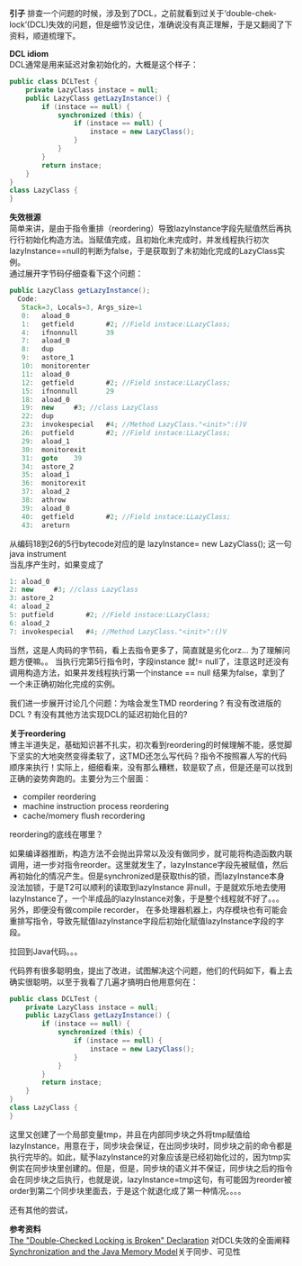 **引子** 
排查一个问题的时候，涉及到了DCL，之前就看到过关于‘double-chek-lock’(DCL)失效的问题，但是细节没记住，准确说没有真正理解，于是又翻阅了下资料，顺道梳理下。  

**DCL idiom**  
DCL通常是用来延迟对象初始化的，大概是这个样子：  
```java 
public class DCLTest {
    private LazyClass instace = null;
    public LazyClass getLazyInstance() {
        if (instace == null) {
            synchronized (this) {
                if (instace == null) {
                    instace = new LazyClass();
                }
            }
        }
        return instace;
    }
}
class LazyClass {
}
```  
**失效根源**   
简单来讲，是由于指令重排（reordering）导致lazyInstance字段先赋值然后再执行行初始化构造方法。当赋值完成，且初始化未完成时，并发线程执行初次lazyInstance==null的判断为false，于是获取到了未初始化完成的LazyClass实例。  
通过展开字节码仔细查看下这个问题：  

```java
public LazyClass getLazyInstance();
  Code:
   Stack=3, Locals=3, Args_size=1
   0:   aload_0
   1:   getfield        #2; //Field instace:LLazyClass;
   4:   ifnonnull       39
   7:   aload_0
   8:   dup
   9:   astore_1
   10:  monitorenter
   11:  aload_0
   12:  getfield        #2; //Field instace:LLazyClass;
   15:  ifnonnull       29
   18:  aload_0
   19:  new     #3; //class LazyClass
   22:  dup
   23:  invokespecial   #4; //Method LazyClass."<init>":()V
   26:  putfield        #2; //Field instace:LLazyClass;
   29:  aload_1
   30:  monitorexit
   31:  goto    39
   34:  astore_2
   35:  aload_1
   36:  monitorexit
   37:  aload_2
   38:  athrow
   39:  aload_0
   40:  getfield        #2; //Field instace:LLazyClass;
   43:  areturn
```
从编码18到26的5行bytecode对应的是 lazyInstance= new LazyClass(); 这一句java instrument  
当乱序产生时，如果变成了  

```java 
1: aload_0
2: new     #3; //class LazyClass
3: astore_2 
4: aload_2
5: putfield        #2; //Field instace:LLazyClass;
6: aload_2
7: invokespecial   #4; //Method LazyClass."<init>":()V
```  

当然，这是人肉码的字节码，看上去指令更多了，简直就是劣化orz... 为了理解问题方便嘛。。 当执行完第5行指令时，字段instance 就!= null了，注意这时还没有调用<init>构造方法，如果并发线程执行第一个instance == null 结果为false，拿到了一个未正确初始化完成的实例。  

我们进一步展开讨论几个问题：为啥会发生TMD reordering ? 有没有改进版的DCL ? 有没有其他方法实现DCL的延迟初始化目的?   

**关于reordering**  
博主半道失足，基础知识甚不扎实，初次看到reordering的时候理解不能，感觉脚下坚实的大地突然变得柔软了，这TMD还怎么写代码？指令不按照寡人写的代码顺序来执行！实际上，细细看来，没有那么糟糕，软是软了点，但是还是可以找到正确的姿势奔跑的。主要分为三个层面：  

- compiler reordering
- machine instruction process reordering 
- cache/momery flush recordering  

reordering的底线在哪里？

如果编译器推断，构造方法不会抛出异常以及没有做同步，就可能将构造函数内联调用，进一步对指令reorder。这里就发生了，lazyInstance字段先被赋值，然后再初始化的情况产生。但是synchronized是获取this的锁，而lazyInstance本身没法加锁，于是T2可以顺利的读取到lazyInstance 非null，于是就欢乐地去使用lazyInstance了，一个半成品的lazyInstance对象，于是整个线程就不好了。。。  
另外，即便没有做compile recorder， 在多处理器机器上，内存模块也有可能会重排写指令，导致先赋值lazyInstance字段后初始化赋值lazyInstance字段的字段。  

拉回到Java代码。。。   


代码界有很多聪明虫，提出了改进，试图解决这个问题，他们的代码如下，看上去确实很聪明，以至于我看了几遍才搞明白他用意何在：  
```java 
public class DCLTest {
    private LazyClass instace = null;
    public LazyClass getLazyInstance() {
        if (instace == null) {
            synchronized (this) {
                if (instace == null) {
                    instace = new LazyClass();
                }
            }
        }
        return instace;
    }
}
class LazyClass {
}
```  
这里又创建了一个局部变量tmp，并且在内部同步块之外将tmp赋值给lazyInstance，用意在于，同步块会保证，在出同步块时，同步块之前的命令都是执行完毕的。如此，赋予lazyInstance的对象应该是已经初始化过的，因为tmp实例实在同步块里创建的。但是，但是，同步块的语义并不保证，同步块之后的指令会在同步块之后执行，也就是说，lazyInstance=tmp这句，有可能因为reorder被order到第二个同步块里面去，于是这个就退化成了第一种情况。。。。  

还有其他的尝试，

**参考资料**  
[The "Double-Checked Locking is Broken" Declaration](http://www.cs.umd.edu/~pugh/java/memoryModel/DoubleCheckedLocking.html) 对DCL失效的全面阐释  
[Synchronization and the Java Memory Model](http://gee.cs.oswego.edu/dl/cpj/jmm.html)关于同步、可见性  


